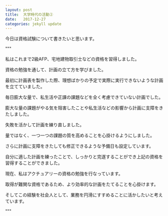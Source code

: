 ```yaml
---
layout: post
title:  大学時代の活動②
date:   2017-12-27
categories: jekyll update
---
```


今日は資格試験について書きたいと思います。

"""

私はこれまで2級AFP、宅地建物取引士などの資格を習得しました。

資格の勉強を通して、計画の立て方を学びました。

最初に計画表を製作した際、理想ばかりの予定で実際に実行できないような計画を立てていました。

毎日膨大な量で、私生活や正課の課題などを全く考慮できていない計画でした。

膨大な量の課題がやる気を阻害したことや私生活などの影響から計画に支障をきたしました。

失敗を活かして計画を練り直しました。

量ではなく、一つ一つの課題の質を高めることを心掛けるようにしました。

さらに計画に支障をきたしても修正できるような予備日も設定しています。

自分に適した計画を練ったことで、しっかりと完遂することができ上記の資格を習得することができました。

現在、私はアクチュアリーの資格の勉強を行なっています。

取得が難関な資格であるため、より効率的な計画をたてることを心掛けます。

そしてこの経験を社会人として、業務を円滑にすすめることに活かしたいと考えています。

"""
